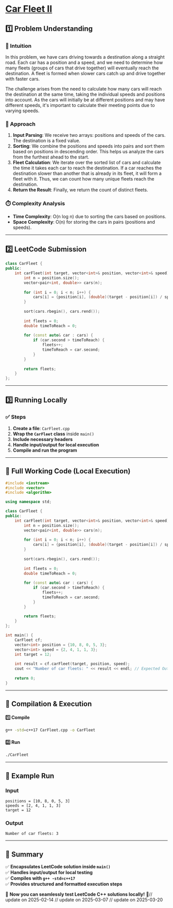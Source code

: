 # **[Car Fleet II](https://leetcode.com/problems/car-fleet-ii/description/)**  

## **1️⃣ Problem Understanding**  
### **📌 Intuition**  
In this problem, we have cars driving towards a destination along a straight road. Each car has a position and a speed, and we need to determine how many fleets (groups of cars that drive together) will eventually reach the destination. A fleet is formed when slower cars catch up and drive together with faster cars.

The challenge arises from the need to calculate how many cars will reach the destination at the same time, taking the individual speeds and positions into account. As the cars will initially be at different positions and may have different speeds, it's important to calculate their meeting points due to varying speeds.

### **🚀 Approach**  
1. **Input Parsing**: We receive two arrays: positions and speeds of the cars. The destination is a fixed value.
2. **Sorting**: We combine the positions and speeds into pairs and sort them based on positions in descending order. This helps us analyze the cars from the furthest ahead to the start.
3. **Fleet Calculation**: We iterate over the sorted list of cars and calculate the time it takes each car to reach the destination. If a car reaches the destination slower than another that is already in its fleet, it will form a fleet with it. Thus, we can count how many unique fleets reach the destination.
4. **Return the Result**: Finally, we return the count of distinct fleets.

### **⏱️ Complexity Analysis**  
- **Time Complexity**: O(n log n) due to sorting the cars based on positions.  
- **Space Complexity**: O(n) for storing the cars in pairs (positions and speeds).

---  

## **2️⃣ LeetCode Submission**  
```cpp
class CarFleet {
public:
    int carFleet(int target, vector<int>& position, vector<int>& speed) {
        int n = position.size();
        vector<pair<int, double>> cars(n);
        
        for (int i = 0; i < n; i++) {
            cars[i] = {position[i], (double)(target - position[i]) / speed[i]};
        }
        
        sort(cars.rbegin(), cars.rend());
        
        int fleets = 0;
        double timeToReach = 0;
        
        for (const auto& car : cars) {
            if (car.second > timeToReach) {
                fleets++;
                timeToReach = car.second;
            }
        }
        
        return fleets;
    }
};
```

---  

## **3️⃣ Running Locally**  
### **✅ Steps**  
1. **Create a file**: `CarFleet.cpp`  
2. **Wrap the `CarFleet` class** inside `main()`  
3. **Include necessary headers**  
4. **Handle input/output for local execution**  
5. **Compile and run the program**  

---  

## **📝 Full Working Code (Local Execution)**  
```cpp
#include <iostream>
#include <vector>
#include <algorithm>

using namespace std;

class CarFleet {
public:
    int carFleet(int target, vector<int>& position, vector<int>& speed) {
        int n = position.size();
        vector<pair<int, double>> cars(n);
        
        for (int i = 0; i < n; i++) {
            cars[i] = {position[i], (double)(target - position[i]) / speed[i]};
        }
        
        sort(cars.rbegin(), cars.rend());
        
        int fleets = 0;
        double timeToReach = 0;
        
        for (const auto& car : cars) {
            if (car.second > timeToReach) {
                fleets++;
                timeToReach = car.second;
            }
        }
        
        return fleets;
    }
};

int main() {
    CarFleet cf;
    vector<int> position = {10, 8, 0, 5, 3};
    vector<int> speed = {2, 4, 1, 1, 3};
    int target = 12;
    
    int result = cf.carFleet(target, position, speed);
    cout << "Number of car fleets: " << result << endl; // Expected Output: 3
    
    return 0;
}
```  

---  

## **🔧 Compilation & Execution**  
#### **1️⃣ Compile**  
```bash
g++ -std=c++17 CarFleet.cpp -o CarFleet
```  

#### **2️⃣ Run**  
```bash
./CarFleet
```  

---  

## **🎯 Example Run**  
### **Input**  
```
positions = [10, 8, 0, 5, 3]
speeds = [2, 4, 1, 1, 3]
target = 12
```  
### **Output**  
```
Number of car fleets: 3
```  

---  

## **📌 Summary**  
✅ **Encapsulates LeetCode solution inside `main()`**  
✅ **Handles input/output for local testing**  
✅ **Compiles with `g++ -std=c++17`**  
✅ **Provides structured and formatted execution steps**  

🚀 **Now you can seamlessly test LeetCode C++ solutions locally!** 🚀// update on 2025-02-14
// update on 2025-03-07
// update on 2025-03-20
